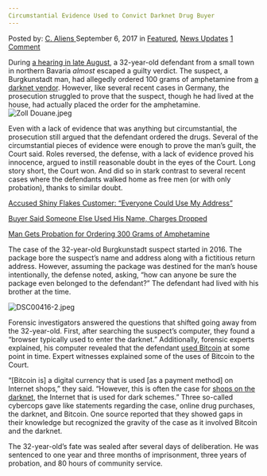 ```yaml
---
Circumstantial Evidence Used to Convict Darknet Drug Buyer
---
```

<article class="post-listing post-22399 post type-post status-publish format-standard has-post-thumbnail hentry category-deepdot-news category-news-updates tag-buyer tag-circumstantial tag-convict tag-darknet tag-drug tag-evidence">
    <div class="post-inner">
    <p class="post-meta">
    <span>Posted by: <a href="https://www.deepdotweb.com/author/caliens/" title="">C. Aliens </a></span>
    <span>September 6, 2017</span>
    <span>in <a href="https://www.deepdotweb.com/category/deepdot-news/" rel="category tag">Featured</a>, <a href="https://www.deepdotweb.com/category/news-updates/" rel="category tag">News Updates</a></span>
    <span><a href="https://www.deepdotweb.com/2017/09/06/circumstantial-evidence-used-convict-darknet-drug-buyer/#comments">1 Comment</a></span>
    </p>
    <div class="clear"></div>
    <div class="entry">
    <p>During <a href="http://www.infranken.de/regional/lichtenfels/bitcoins-und-darknet-ueberfuehren-burgkunstadter-dealer;art220,2835477">a hearing in late August</a>, a 32-year-old defendant from a small town in northern Bavaria <em>almost</em> escaped a guilty verdict. The suspect, a Burgkunstadt man, had allegedly ordered 100 grams of amphetamine from <a href="https://www.deepdotweb.com/marketplace-directory/categories/vendor-shops">a darknet vendor</a>. However, like several recent cases in Germany, the prosecution struggled to prove that the suspect, though he had lived at the house, had actually placed the order for the amphetamine.<img class="wp-image-22410 aligncenter" src="https://www.deepdotweb.com/wp-content/uploads/2017/09/zoll-douane-jpeg.jpeg" alt="Zoll Douane.jpeg" srcset="https://www.deepdotweb.com/wp-content/uploads/2017/09/zoll-douane-jpeg.jpeg 550w, https://www.deepdotweb.com/wp-content/uploads/2017/09/zoll-douane-jpeg-300x200.jpeg 300w" sizes="(max-width: 550px) 100vw, 550px" /></p>
    <p>Even with a lack of evidence that was anything but circumstantial, the prosecution still argued that the defendant ordered the drugs. Several of the circumstantial pieces of evidence were enough to prove the man&#8217;s guilt, the Court said. Roles reversed, the defense, with a lack of evidence proved his innocence, argued to instill reasonable doubt in the eyes of the Court. Long story short, the Court won. And did so in stark contrast to several recent cases where the defendants walked home as free men (or with only probation), thanks to similar doubt.</p>
    <p><a href="https://www.deepdotweb.com/2017/08/01/accused-shiny-flakes-customer-everyone-use-address/">Accused Shiny Flakes Customer: “Everyone Could Use My Address”</a></p>
    <p><a href="https://www.deepdotweb.com/2017/07/15/buyer-said-someone-else-used-name-charges-dropped/">Buyer Said Someone Else Used His Name, Charges Dropped</a></p>
    <p><a href="https://www.deepdotweb.com/2017/08/07/man-gets-probation-ordering-300-grams-amphetamine/">Man Gets Probation for Ordering 300 Grams of Amphetamine</a></p>
    <p>The case of the 32-year-old Burgkunstadt suspect started in 2016. The package bore the suspect&#8217;s name and address along with a fictitious return address. However, assuming the package was destined for the man&#8217;s house intentionally, the defense noted, asking, “how can anyone be sure the package even belonged to the defendant?” The defendant had lived with his brother at the time.</p>
    <p><img class="wp-image-22411" src="https://www.deepdotweb.com/wp-content/uploads/2017/09/dsc00416-2-jpeg.jpeg" alt="DSC00416-2.jpeg" srcset="https://www.deepdotweb.com/wp-content/uploads/2017/09/dsc00416-2-jpeg.jpeg 1600w, https://www.deepdotweb.com/wp-content/uploads/2017/09/dsc00416-2-jpeg-300x225.jpeg 300w, https://www.deepdotweb.com/wp-content/uploads/2017/09/dsc00416-2-jpeg-1024x768.jpeg 1024w" sizes="(max-width: 1600px) 100vw, 1600px" /></p>
    <p>Forensic investigators answered the questions that shifted going away from the 32-year-old. First, after searching the suspect&#8217;s computer, they found a “browser typically used to enter the darknet.” Additionally, forensic experts explained, his computer revealed that the defendant <a href="https://www.deepdotweb.com/tag/bitcoin/">used Bitcoin</a> at some point in time. Expert witnesses explained some of the uses of Bitcoin to the Court.</p>
    <p>“[Bitcoin is] a digital currency that is used [as a payment method] on Internet shops,” they said. “However, this is often the case for <a href="https://www.deepdotweb.com/2013/10/28/updated-llist-of-hidden-marketplaces-tor-i2p/">shops on the darknet</a>, the Internet that is used for dark schemes.” Three so-called cybercops gave like statements regarding the case, online drug purchases, the darknet, and Bitcoin. One source reported that they showed gaps in their knowledge but recognized the gravity of the case as it involved Bitcoin and the darknet.</p>
    <p>The 32-year-old’s fate was sealed after several days of deliberation. He was sentenced to one year and three months of imprisonment, three years of probation, and 80 hours of community service.</p>
    </div>
    <span style="display:none"><a href="https://www.deepdotweb.com/tag/buyer/" rel="tag">buyer</a> <a href="https://www.deepdotweb.com/tag/circumstantial/" rel="tag">circumstantial</a> <a href="https://www.deepdotweb.com/tag/convict/" rel="tag">convict</a> <a href="https://www.deepdotweb.com/tag/darknet/" rel="tag">darknet</a> <a href="https://www.deepdotweb.com/tag/drug/" rel="tag">drug</a> <a href="https://www.deepdotweb.com/tag/evidence/" rel="tag">evidence</a></span> <span style="display:none" class="updated">2017-09-06</span>
    <div style="display:none" class="vcard author" itemprop="author" itemscope itemtype="http://schema.org/Person"><strong class="fn" itemprop="name"><a href="https://www.deepdotweb.com/author/caliens/" title="Posts by C. Aliens" rel="author">C. Aliens</a></strong></div>
    </div>
</article>

